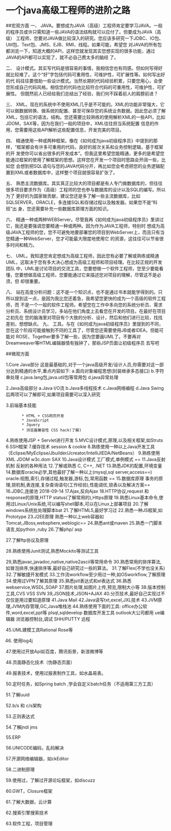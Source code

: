 # 一个java高级工程师的进阶之路
##宏观方面
一、 JAVA。要想成为JAVA（高级）工程师肯定要学习JAVA。一般的程序员或许只需知道一些JAVA的语法结构就可以应付了。但要成为JAVA（高级） 工程师，您要对JAVA做比较深入的研究。您应该多研究一下JDBC、IO包、Util包、Text包、JMS、EJB、RMI、线程。如果可能，希望您 对JAVA的所有包都浏览一下，知道大概的API，这样您就发现其实您想实现的很多功能，通过JAVA的API都可以实现了，就不必自己费太多的脑经 了。 

二、 设计模式。其实写代码是很容易的事情，我相信您也有同感。但如何写得好就比较难了。这个“好”字包括代码可重用性，可维护性，可扩展性等。如何写出好的代 码往往要借助一些设计模式。当然长期的代码经验积累，只要您用心，会使您形成自己代码风格。相信您的代码也比较符合代码的可重用性，可维护性，可扩展性。 但既然前人已经给我们总结出了经验，我们何不踩着前人的肩膀前进？ 

三、 XML。现在的系统中不使用XML几乎是不可能的。XML的功能非常强大，它可以做数据转换、做系统的配置、甚至可保存您的系统业务数据。因此您必须了解 XML，包括它的语法，结构。您还需要比较熟练的使用解析XML的一些API，比如JDOM，SAX等，因为在我们一般的项目中，XML往往担当系统配置 信息的作用，您需要用这些API解析这些配置信息，开发完美的项目。 

四、 精通使用一种或两种框架。像在《如何成为java初级程序员》中提到的那样，“框架都会有许多可重用的代码，良好的层次关系和业务控制逻辑，基于框架的开 发使你可以省出很多的开发成本”。但我这里希望您能精通，更多的是希望您能通过框架的使用了解框架的思想。这样您在开发一个项目时思路会开阔一些，比如您 会想到把SQL语句与您的JAVA代码分开，再比如您会考虑把您的业务逻辑配置到XML或者数据库中，这样整个项目就很容易扩张了。 

 


五、 熟悉主流数据库。其实真正比较大的项目都是有人专门做数据库的，但往往很多项目要求作为（高级）工程师的您也参与数据库的设计以及SQL的编写。所以为了 更好的为国家做贡献，建议您还是多了解一些主流数据库，比如SQLSERVER，ORACLE，多连接SQL和存储过程以及触发器。如果您不是“科班”出 身，您还需要补充一些数据库原理方面的知识。 


六、 精通一种或两种WEBServer。尽管我再《如何成为java初级程序员》里讲过它，我还是要强调您要精通一种或两种。因为作为JAVA工程师，特别时 想成为高级JAVA工程师的您，您不可避免地要部署您的项目到WebServer上，而且只有当您精通一种WebServer，您才可能最大限度地使用它 的资源，这往往可以节省很多时间和精力。 


七、 UML。我知道您肯定想成为高级工程师，因此您有必要了解或熟练或精通UML，这取决于您有多大决心想成为高级工程师和项目经理。在比较正规的开发团队 中，UML是讨论项目的交流工具，您要想做一个软件工程师，您至少要能看懂，您要想做高级工程师，您要能通过它来描述您对项目的理解，尽管这不是必须，但 却很重要。 


八、 站在高度分析问题：这不是一个知识点，也不是通过书本就能学得到的。只所以提到这一点，是因为我比您还着急，我希望您更快的成为一个高级的软件工程师，而 不是一个一般的软件工程师。希望您在工作中多向您的系统分析员、需求分析员、系统设计员学习，多站在他们角度上去看您在开发的项目。在最好在项目之初先在 您的脑海里对项目有个大致的分析、设计，然后和他们进行比较，找找差别，想想缺点。 
九、 工具。与在《如何成为java初级程序员》里提到的不同，您在这个阶段可能接触到不同的工具了，尽管您还需要使用JB或者IDEA，但能可能对 ROSE，Together要多了解一些，因为您要画UML了。不要再对Dreamweaver等HTML编辑器情有独钟了，那些JSP页面让初级程序员 去写吧

 

##微观方面

1.Core Java部分
              这是最基础的,对于一个java高级开发/设计人员,你需要对这一部分达到精通的水平,重点内容如下:
            a.面向对象编程思想(封装继承多态接口)
            b.字符串处理
            c.java.lang包,java.util包等常用包
            d.java异常处理

2.Java高级部分
       a.Java I/O流
       b.Java多线程技术
       c.Java网络编程
       d.Java Swing
          后两项可以了解即可,如果项目需要可以深入研究

3.前端基本技能

           * HTML + CSS网页开发
           * JavaScript
           * Jquery
           * 浏览器兼容性 CSS hack(了解)
4.熟练使用JSP + Servlet进行开发
5.MVC设计模式,原理,以及相关框架,如Struts
6.SSH框架
7.缓存技术 session & cookie
8.熟练使用一种以上Java开发工具（Eclipse/MyEclipse/Jbuilder/Jcreator/IntelliJIEDA/NetBeans）
9.熟练使用XML
      JDOM w3c.dom SAX
10.Java设计模式
      工厂模式,单例模式 ==
11.Java反射机制
      反射的各种用法
12.了解或熟悉 C, C++, .NET
13.熟悉JDK的配置,环境变量
14.数据库oracle必学,其他最好了解一种以上(mysql,sql server,access==)
           oracle:视图,索引,存储过程,触发器,游标,包,常用函数 ==
15.数据库原理
         事务的原理,锁机制,表连接,复杂查询语句(工作经验),性能调优,锁表以及解决方案==
16.JDBC,连接池  2018-09-14
17.Ajax,反向Ajax
18.HTTP协议,request 和 response的原理,HTTP status(了解常用的),Https原理
19.熟悉Linux基本命令,使用过Linux/Unix系统,可以编写shell脚本,可以在Linux上部署项目
20.了解windows系统批处理脚本bat
21.了解HTML5,最好学习过
22.熟悉一种JS框架,如Prototype
23.J2EE原理 熟悉一种以上web容器如Tomcat,JBoss,websphere,weblogic==
24.熟悉ant或maven
25.熟悉一门脚本语言,如python ,ruby
26.了解php/ asp

27.了解ftp协议及原理

28.熟练使用Junit测试,熟悉Mockito等测试工具

29,熟悉javac,javadoc,native,native2ascii等常用命令
30.熟悉常用的排序算法,如冒泡排序,快速排序等,最好自己研究过一些的算法。
31.了解Flex(不学也没关系)
32.了解敏捷开发模式
33.工作流workflow至少用过一种,如OSworkflow,了解原理
34.使用过VPN了解其原理
35.熟悉jstl表达式和el表达式
36.熟悉webservice,WSDL,SOAP
37.图片处理,如图片上传,预览,限制大小等
38.版本控制工具,CVS VSS SVN
39,JSON技术,JSON+AJAX
40.分页技术,最好自己实现过不仅仅是用过要知道原理
41.Java Mail
42.Java读写txt,excel,JXL技术
43.JVM原理,JVM内存管理,GC,Java堆栈池
44.熟练使用下面的工具:
        office办公软件,word,excel,ppt等
        plsql,sqldevelop 数据库开发工具
        outlook大公司都用
        ue编辑器
        浏览器控制台,调试
        SHH/PUTTY 远程

45.UML建模工具Rational Rose等

46. 使用log4j

47.使用过开放Api如百度，腾讯街景，新浪微博等

48.页面静态化技术（伪静态页面）

49.报表技术，使用过报表制作工具，如水晶易表。

50.定时任务，如Spring batch ,学会自定义batch任务（不适用第三方工具）

51.了解uuid

52.b/s 和 c/s架构

53.正则表达式

54.了解jndi jms

55.ERP

56.UNICODE编码，乱码解决

57.开源网络编辑器，如ckEditor

58.二进制原理

59.使用过，了解过开源论坛框架，如discuzz

60.GWT，Closure框架

61.了解大数据，云计算

62.搜索引擎搜索技术

63.软件工程，项目管理






